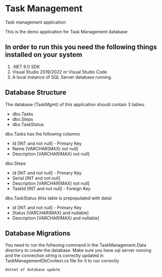 # Task Management
Task management application

This is the demo application for Task Management database 

## In order to run this you need the following things installed on your system 

1. .NET 6.0 SDK 
2. Visual Studio 2019/2022 or Visual Studio Code
3. A local instance of SQL Server database running.


## Database Structure

The database (TaskMgmt) of this application should contain 3 tables.  
- dbo.Tasks
- dbo.Steps
- dbo.TaskStatus

dbo.Tasks has the following columns 
- Id [INT and not null] - Primary Key
- Name [VARCHAR(MAX) not null]
- Description [VARCHAR(MAX) not null]

dbo.Steps
- Id [INT and not null] - Primary Key
- Serial [INT and not null]
- Description [VARCHAR(MAX) not null]
- TaskId [INT and not null] - Foreign Key 

dbo.TaskStatus (this table is prepopulated with data)
- Id [INT and not null] - Primary Key
- Status [VARCHAR(MAX) and nullable]
- Description [VARCHAR(MAX) and nullable]


## Database Migrations 

You need to run the follwoing command in the TaskManagement.Data directory to create the database. 
Make sure you have sql server running and the connection string is correctly updated in TaskManagementDbContext.cs file for it to run correctly 
```
dotnet ef database update
```
